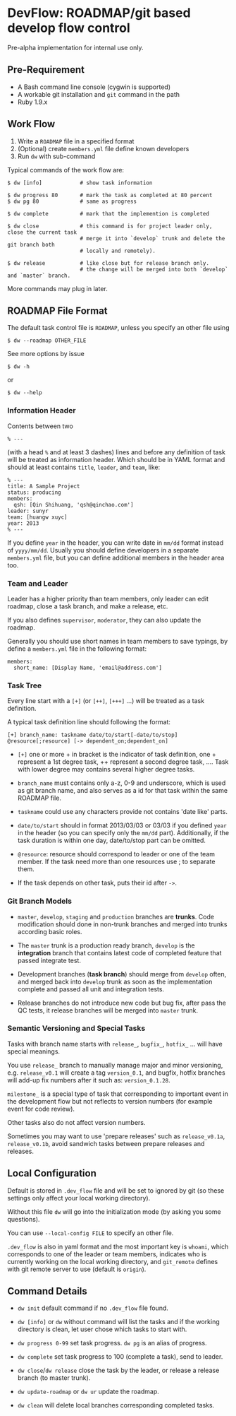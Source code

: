DevFlow: ROADMAP/git based develop flow control
===================================================

Pre-alpha implementation for internal use only.

Pre-Requirement
-----------------

- A Bash command line console (cygwin is supported)
- A workable git installation and `git` command in the path
- Ruby 1.9.x

Work Flow
-------------

1. Write a `ROADMAP` file in a specified format
2. (Optional) create `members.yml` file define known developers
2. Run `dw` with sub-command 

Typical commands of the work flow are:

    $ dw [info]            # show task information

    $ dw progress 80       # mark the task as completed at 80 percent
    $ dw pg 80             # same as progress

    $ dw complete          # mark that the implemention is completed

    $ dw close             # this command is for project leader only, close the current task
                           # merge it into `develop` trunk and delete the git branch both 
                           # locally and remotely).

    $ dw release           # like close but for release branch only. 
                           # the change will be merged into both `develop` and `master` branch.

More commands may plug in later.

ROADMAP File Format
--------------------

The default task control file is `ROADMAP`, unless you specify an other file using 

    $ dw --roadmap OTHER_FILE

See more options by issue

    $ dw -h 

or

    $ dw --help

### Information Header

Contents between two

    % ---

(with a head `%` and at least 3 dashes) lines and before any definition of task will be
treated as information header. Which should be in YAML format and should at least contains
`title`, `leader`, and `team`, like:

    % ---
    title: A Sample Project
    status: producing
    members:
      qsh: [Qin Shihuang, 'qsh@qinchao.com']
    leader: sunyr
    team: [huangw xuyc]
    year: 2013
    % ---

If you define `year` in the header, you can write date in `mm/dd` format instead 
of `yyyy/mm/dd`. Usually you should define developers in a separate `members.yml` file,
but you can define additional members in the header area too.

### Team and Leader

Leader has a higher priority than team members, only leader can edit roadmap, 
close a task branch, and make a release, etc.

If you also defines `supervisor`, `moderator`, they can also update the roadmap.

Generally you should use short names in team members to save typings, 
by define a `members.yml` file in the following format:

    members:
      short_name: [Display Name, 'email@address.com']

### Task Tree

Every line start with a `[+]` (or `[++]`, `[+++]` ...) will be treated as a task definition. 

A typical task definition line should following the format:

    [+] branch_name: taskname date/to/start[-date/to/stop] @resource[;resource] [-> dependent_on;dependent_on]

- `[+]` one or more + in bracket is the indicator of task definition, 
one + represent a 1st degree task, ++ represent a second degree task, .... 
Task with lower degree may contains several higher degree tasks.

- `branch_name` must contains only a-z, 0-9 and underscore, which is used as git branch name,
and also serves as a id for that task within the same ROADMAP file.

- `taskname` could use any characters provide not contains 'date like' parts.

- `date/to/start` should in format 2013/03/03 or 03/03 if you defined `year` in the 
header (so you can specify only the `mm/dd` part). 
Additionally, if the task duration is within one day, date/to/stop part can be omitted.

- `@resource`: resource should correspond to leader or one of the team member. 
If the task need more than one resources use ; to separate them.

- If the task depends on other task, puts their id after `->`.

### Git Branch Models

- `master`, `develop`, `staging` and `production` branches are **trunks**. Code modification
should done in non-trunk branches and merged into trunks according basic roles.

- The `master` trunk is a production ready branch, `develop` is the **integration** branch
that contains latest code of completed feature that passed integrate test.

- Development branches (**task branch**) should merge from `develop` often, and merged
back into `develop` trunk as soon as the implementation complete and passed all unit and 
integration tests.

- Release branches do not introduce new code but bug fix, after pass the QC tests, it 
release branches will be merged into `master` trunk.

### Semantic Versioning and Special Tasks

Tasks with branch name starts with `release_`, `bugfix_`, `hotfix_` ... 
will have special meanings. 

You use `release_` branch to manually manage major and minor versioning, 
e.g. `release_v0.1` will create a tag `version_0.1`, and bugfix, hotfix branches 
will add-up fix numbers after it such as: `version_0.1.28`. 

`milestone_` is a special type of task that corresponding to important event 
in the development flow but not reflects to version numbers 
(for example event for code review). 

Other tasks also do not affect version numbers.

Sometimes you may want to use 'prepare releases' such as `release_v0.1a`, `release_v0.1b`, 
avoid sandwich tasks between prepare releases and releases.

Local Configuration
---------------------

Default is stored in `.dev_flow` file and will be set to ignored by git 
(so these settings only affect your local working directory).

Without this file `dw` will go into the initialization mode (by asking you some questions).

You can use `--local-config FILE` to specify an other file.

`.dev_flow` is also in yaml format and the most important key is `whoami`, which corresponds 
to one of the leader or team members, indicates who is currently working on the local working
directory, and `git_remote` defines with git remote server to use (default is `origin`).

Command Details
-------------------

- `dw init` default command if no `.dev_flow` file found.

- `dw [info]` or `dw` without command will list the tasks and if the working directory 
is clean, let user chose which tasks to start with.

- `dw progress 0-99` set task progress. `dw pg` is an alias of progress.

- `dw complete` set task progress to 100 (complete a task), send to leader.

- `dw close`/`dw release` close the task by the leader, or release a release 
branch (to master trunk).

- `dw update-roadmap` or `dw ur` update the roadmap.

- `dw clean` will delete local branches corresponding completed tasks.

